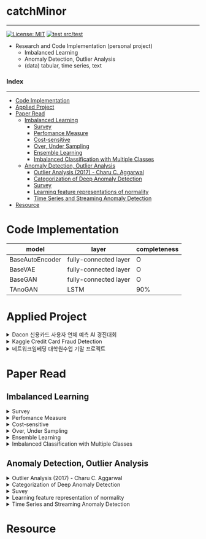 # catchMinor
---
[![License: MIT](https://img.shields.io/badge/License-MIT-yellow.svg)](https://opensource.org/licenses/MIT)
[![test src/test](https://github.com/minsoo9506/catchMinor/actions/workflows/test.yaml/badge.svg)](https://github.com/minsoo9506/catchMinor/actions/workflows/test.yaml)

- Research and Code Implementation (personal project)
    - Imbalanced Learning
    - Anomaly Detection, Outlier Analysis
    - (data) tabular, time series, text

### Index
---
- [Code Implementation](#code-implementation)
- [Applied Project](#applied-project)
- [Paper Read](#paper-read)
  - [Imbalanced Learning](#imbalanced-learning)
    - [Survey](#survey)
    - [Perfomance Measure](#perfomance-measure)
    - [Cost-sensitive](#cost-sensitive)
    - [Over, Under Sampling](#over-under-sampling)
    - [Ensemble Learning](#ensemble-learning)
    - [Imbalanced Classification with Multiple Classes](#imbalanced-classification-with-multiple-classes)
  - [Anomaly Detection, Outlier Analysis](#anomaly-detection-outlier-analysis)
    - [Outlier Analysis (2017) - Charu C. Aggarwal](#outlier-analysis-2017---charu-c-aggarwal)
    - [Categorization of Deep Anomaly Detection](#categorization-of-deep-anomaly-detection)
    - [Survey](#survey-1)
    - [Learning feature representations of normality](#learning-feature-representations-of-normality)
    - [Time Series and Streaming Anomaly Detection](#time-series-and-streaming-anomaly-detection)
- [Resource](#resource)

# Code Implementation
|model|layer|completeness|
|---|---|---|
|BaseAutoEncoder|fully-connected layer|O|
|BaseVAE|fully-connected layer|O|
|BaseGAN|fully-connected layer|O|
|TAnoGAN|LSTM|90%|

# Applied Project
<details>
  <summary>Dacon 신용카드 사용자 연체 예측 AI 경진대회</summary>

- tabular, multiple classes classification(3 classes), imbalance, logloss
- practice
  - OVO + Oversampling
  - Predict Probability Calibration
  - MetaCost
</details>
<details>
  <summary>Kaggle Credit Card Fraud Detection</summary>

- tabular, binary classification, imbalance
- practice
  - SMOTE
  - Unsupervised PCA based algorithm
</details>
<details>
  <summary>네트워크임베딩 대학원수업 기말 프로젝트</summary>

- Anomaly Detection with Graph Embedding Ensemble
  - (small size) tabular data
  - Node2Vec, PCA, Mahalanobis, LOF, Random Forest
</details>

# Paper Read

## Imbalanced Learning

<details>
  <summary>Survey</summary>

### Survey
- Learning From Imbalanced Data: open challenges and future directions (survey article 2016)
  - [`Paper Link`](https://link.springer.com/article/10.1007/s13748-016-0094-0) | `My Summary` | `My Code`

</details>

<details>
  <summary>Perfomance Measure</summary>

### Perfomance Measure
- The precision-recall plot is more informative than the ROC plot when evaluating binary classifiers on imbalanced datasets
  - [`Paper Link`](https://pubmed.ncbi.nlm.nih.gov/25738806/) | `My Summary` | `My Code`
- The Relationship Between Precision-Recall and ROC Curves
  - [`Paper Link`](https://www.biostat.wisc.edu/~page/rocpr.pdf) | `My Summary` | `My Code`
- Predicting Good Probabilities With Supervised Learning
  - [`Paper Link`](https://www.cs.cornell.edu/~alexn/papers/calibration.icml05.crc.rev3.pdf) | `My Summary` | `My Code`
- Properties and benefits of calibrated classifiers
  - [`Paper Link`](http://www.ifp.illinois.edu/~iracohen/publications/CalibrationECML2004.pdf) | `My Summary` | `My Code`
- The precision-recall plot is more informative than the ROC plot when evaluating binary classifiers on imbalanced datasets
  - [`Paper Link`](https://www.researchgate.net/publication/273155496_The_Precision-Recall_Plot_Is_More_Informative_than_the_ROC_Plot_When_Evaluating_Binary_Classifiers_on_Imbalanced_Datasets) | `My Summary` | `My Code`
- The relationship between precision-recall and ROC curves
  - [`Paper Link`](https://www.biostat.wisc.edu/~page/rocpr.pdf) | `My Summary` | `My Code`

</details>

<details>
  <summary>Cost-sensitive</summary>

### Cost-sensitive
- An optimized cost-sensitive SVM for imbalanced data learning
  - [`Paper Link`](https://webdocs.cs.ualberta.ca/~zaiane/postscript/pakdd13-1.pdf) | `My Summary` | `My Code`
- Metacost : a general method for making classifiers cost-sensitive (KDD 99)
  - [`Paper Link`](https://homes.cs.washington.edu/~pedrod/papers/kdd99.pdf) | `My Summary` | `My Code`
- The influence of class imbalance on cost-sensitive learning (IEEE 2006)
  - [`Paper Link`](https://ieeexplore.ieee.org/document/4053137) | `My Summary` | `My Code`

</details>

<details>
  <summary>Over, Under Sampling</summary>

### Over, Under Sampling
- SMOTE (2002)
  - [`Paper Link`](https://arxiv.org/pdf/1106.1813.pdf) | `My Summary` | `My Code`
- SMOTE for learning from imbalanced data : progress and challenges (2018)
  - [`Paper Link`](https://www.jair.org/index.php/jair/article/view/11192) | `My Summary` | `My Code`
- Influence of minority class instance types on SMOTE imbalanced data oversampling
  - [`Paper Link`](https://www.researchgate.net/publication/320625181_Influence_of_minority_class_instance_types_on_SMOTE_imbalanced_data_oversampling) | `My Summary` | `My Code`

</details>

<details>
  <summary>Ensemble Learning</summary>

### Ensemble Learning
- Self-paced Ensemble for Highly Imbalanced Massive Data Classification (2020)
  - [`Paper Link`](https://arxiv.org/abs/1909.03500) | `My Summary` | `My Code`

</details>

<details>
  <summary>Imbalanced Classification with Multiple Classes</summary>

### Imbalanced Classification with Multiple Classes
- Imbalanced Classification with Multiple Classes
  - Decomposition-Based Approaches
  - Ad-hoc Approaches

</details>

## Anomaly Detection, Outlier Analysis

<details>
  <summary>Outlier Analysis (2017) - Charu C. Aggarwal</summary>

### Outlier Analysis (2017) - Charu C. Aggarwal
- Chapter02 Probabilistic and Statistical Models for Outlier Detection
- Chapter03 Linear Models for Outlier Detection
    - Linear Regression, PCA, OCSVM
- Chapter04 Proximity-Based Outlier Detection
    - Distance-Based
    - Density-Based (LOF, LOCI, Histogram, Kernel Density)
- Chapter05 High-Dimensional Outlier Detection
    - Axis-Parallel subsapce
    - Generalized subspace
- Chapter06 Outlier Ensembles
    - Variance reduction
    - Bias reduction
- Chapter07 Supervised Outlier Detection
    - Cost-Sentitive (MetaCost, Weighting Method)
    - Adaptive Re-sampling (SMOTE)
    - Boosting
    - Semi-Supervision
    - Supervised Models for Unsupervised Outlier Detection
- Chapter08 Outlier Detection in Categorical, Text, and Mixed Attributed Data
- Chapter09 Time Series and Streaming Outlier Detection
    - Prediction-based Anomaly Detection
        - Univariate aase (ARIMA)
        - Multiple Time Series
        - selection method
        - PCA method
- ...

</details>

<details>
  <summary>Categorization of Deep Anomaly Detection</summary>

### Categorization of Deep Anomaly Detection
- Deep learning for feature extraction
- Learning feature representations of normality
  - Generic normality feature learning
    - AutoEncoder, GAN, Predictability Modeling, Self-Supervised classification
  - Anomaly measure-dependent feature learning
    - Distance-based classification, One-class classification measure, Clustering-based measure
- End-to-end anomaly score learning
  - Ranking model, Prior-driven model, Softmax likelihood model, End-to-end one-class classification

</details>

<details>
  <summary>Suvey</summary>

### Survey
- Deep Learning for Anomaly Detection A Review (2020)
  - [`Paper Link`](https://arxiv.org/pdf/2007.02500.pdf) | [`My Summary`](./reports/Deep%20Learning%20for%20Anomaly%20Detection%20A%20Review.md) | `My Code`
- Autoencoders (2020)
  - [`Paper Link`](https://arxiv.org/pdf/2003.05991.pdf) | `My Summary` | `My Code`

</details>

<details>
  <summary>Learning feature representation of normality</summary>

### Learning feature representations of normality
- Outlier Detection with AutoEncoder Ensemble (2017)
  - [`Paper Link`](https://saketsathe.net/downloads/autoencoder.pdf) | `My Summary` | `My Code`
- Auto-Encoding Variational Bayes (2014)
  - [`Paper Link`](https://arxiv.org/abs/1312.6114) | [`My Summary`](https://minsoo9506.github.io/07-vae/) | [`My Code`](./My%20code)
- Deep Variational Information Bottleneck (ICLR 2017)
  - [`Paper Link`](https://arxiv.org/abs/1612.00410) | [`My Summary`](https://minsoo9506.github.io/06-ib/) | `My Code`
- Extracting and Composing Robust Features with Denoising Autoencoders (2008)
  - [`Paper Link`](https://www.cs.toronto.edu/~larocheh/publications/icml-2008-denoising-autoencoders.pdf) | `My Summary` | `My Code`
- Generatice Adversarial Nets (NIPS 2014)
  - [`Paper Link`](https://papers.nips.cc/paper/2014/hash/5ca3e9b122f61f8f06494c97b1afccf3-Abstract.html) | [`My Summary`](https://minsoo9506.github.io/03-gan/) | [`My Code`](./My%20code) 
- Least Squares Generative Adversarial Networks (2016)
  - [`Paper Link`](https://arxiv.org/abs/1611.04076) | [`My Summary`](https://minsoo9506.github.io/04-lsgan/) | [`My Code`](./My%20code) 
- Adversarial Autoencoders (2016)
  - [`Paper Link`](https://arxiv.org/abs/1511.05644) | [`My Summary`](./reports/Adversarial_Autoencoders.pdf) | `My Code`
- Generative Probabilistic Novelty Detection with Adversarial Autoencoders (NIPS 2018)
  - [`Paper Link`](https://papers.nips.cc/paper/2018/file/5421e013565f7f1afa0cfe8ad87a99ab-Paper.pdf) | `My Summary`| `My Code`
- Deep Autoencoding Gaussian Mixture Model For Unsupervised Anomaly Detection (ICLR 2018)
  - [`Paper Link`](https://sites.cs.ucsb.edu/~bzong/doc/iclr18-dagmm.pdf) | [`My Summary`](./reports/DAGMM.pdf) | `My Code`
- Anomaly Detection with Robust Deep Autoencoders (KDD 2017)
  - [`Paper Link`](https://www.eecs.yorku.ca/course_archive/2017-18/F/6412/reading/kdd17p665.pdf) | `My Summary` | `My Code`

</details>

<details>
  <summary>Time Series and Streaming Anomaly Detection</summary>

### Time Series and Streaming Anomaly Detection
- Anomaly Detection In Univariate Time-Series : A Survey on the state-of-the-art
  - [`Paper Link`](https://arxiv.org/abs/2004.00433) | `My Summary` | `My Code`
- USAD : UnSupervised Anomaly Detection on multivariate time series (KDD2020)
  - [`Paper Link`](https://dl.acm.org/doi/10.1145/3394486.3403392) | [`My Summary`](./reports/USAD.pdf) | `My Code`
- Variational Attention for Sequence-to-Sequence Models (2017)
  - [`Paper Link`](https://arxiv.org/abs/1712.08207) | `My Summary` | `My Code`
- A Multimodal Anomaly Detector for Robot-Assisted Feeding Using an LSTM-based Variational Autoencoder (2017)
  - [`Paper Link`](https://arxiv.org/abs/1711.00614) | `My Summary` | `My Code`
- Outlier Detection for Time Series with Recurrent Autoencoder Ensembles (2019)
  - [`Paper Link`](https://www.ijcai.org/proceedings/2019/0378.pdf) | `My Summary` | `My Code`
- Robust Anomaly Detection for Multivariate time series through Stochastic Recurrent Neural Network (KKD 2019)
  - [`Paper Link`](https://github.com/NetManAIOps/OmniAnomaly) | `My Summary` | `My Code`
- Time Series Anomaly Detection with Multiresolution Ensemble Decoding (AAAI 2021)
  - [`Paper Link`](https://ojs.aaai.org/index.php/AAAI/article/view/17152) | `My Summary` | `My Code`
- An Improved Arima-Based Traffic Anomaly Detection Algorithm for Wireless Sensor Networks (2016)
  - [`Paper Link`](https://journals.sagepub.com/doi/pdf/10.1155/2016/9653230) | `My Summary` | `My Code`
- Time-Series Anomaly Detection Service at Microsoft (2019)
  - [`Paper Link`](https://arxiv.org/abs/1906.03821) | `My Summary` | `My Code`

</details>

# Resource

